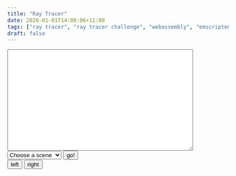 ```yaml
---
title: "Ray Tracer"
date: 2020-01-01T14:08:06+11:00
tags: ["ray tracer", "ray tracer challenge", "webassembly", "emscripten", "C++"]
draft: false
---
```


<!DOCTYPE HTML>
<html>
<body>
<textarea rows=15 cols=50 id="sceneTextArea">
</textarea>
<br>
    <select id="scenes" onChange="return setScene()">
        <option scene="0" value="Choose a scene">Choose a scene</option>
        <option scene="1" value="/rayTracerScenes/reflectionScene.yaml">Reflections</option>
        <option scene="2" value="/rayTracerScenes/groups.yaml">Groups</option>
        <option scene="3" value="/rayTracerScenes/cylinders.yaml">Cylinders</option>
        <option scene="4" value="/rayTracerScenes/hippy.yaml">Hippy</option>
        <option scene="5" value="/rayTracerScenes/shadowPuppets.yaml">Shadow Puppets</option>
        <option scene="6" value="/rayTracerScenes/coverScene.yaml">Cover Scene</option>
        <option scene="7" value="/rayTracerScenes/christmas.yaml">Christmas</option>
        <option scene="8" value="/rayTracerScenes/globe.yaml">Globe</option>
        <option scene="9" value="/rayTracerScenes/skybox.yaml">Skybox</option>
    </select>
    <button id="gobutton">go!</button>
<br>
<button id="leftbutton">left</button>
<button id="rightbutton">right</button>
<br>
<canvas id="canvas"></canvas>
<script id="jsscript" src="/js/Runner.js"></script>
<script>
    Module({
        canvas: (() => document.getElementById('canvas'))(),
    })
</script>
</body>
</html>
